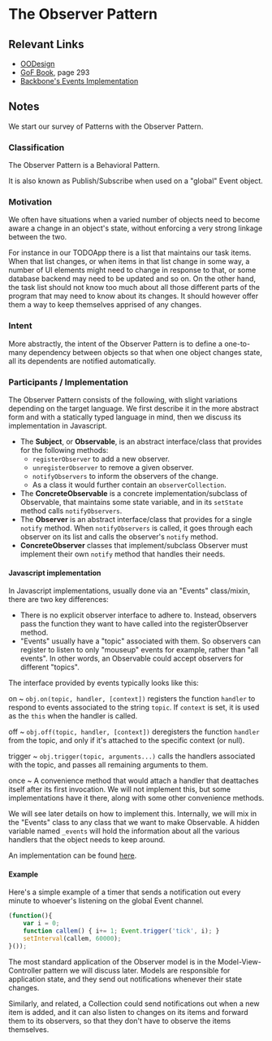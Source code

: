 # The Observer Pattern

## Relevant Links

- [OODesign](http://www.oodesign.com/observer-pattern.html)
- [GoF Book](http://www.amazon.com/Design-Patterns-Elements-Reusable-Object-Oriented/dp/0201633612/), page 293
- [Backbone's Events Implementation](http://backbonejs.org/docs/backbone.html#section-16)

## Notes

We start our survey of Patterns with the Observer Pattern.

### Classification

The Observer Pattern is a Behavioral Pattern.

It is also known as Publish/Subscribe when used on a "global" Event object.

### Motivation

We often have situations when a varied number of objects need to become aware a change in an object's state, without enforcing a very strong linkage between the two.

For instance in our TODOApp there is a list that maintains our task items. When that list changes, or when items in that list change in some way, a number of UI elements might need to change in response to that, or some database backend may need to be updated and so on. On the other hand, the task list should not know too much about all those different parts of the program that may need to know about its changes. It should however offer them a way to keep themselves apprised of any changes.

### Intent

More abstractly, the intent of the Observer Pattern is to define a one-to-many dependency between objects so that when one object changes state, all its dependents are notified automatically.

### Participants / Implementation

The Observer Pattern consists of the following, with slight variations depending on the target language. We first describe it in the more abstract form and with a statically typed language in mind, then we discuss its implementation in Javascript.

- The **Subject**, or **Observable**, is an abstract interface/class that provides for the following methods:
    - `registerObserver` to add a new observer.
    - `unregisterObserver` to remove a given observer.
    - `notifyObservers` to inform the observers of the change.
    - As a class it would further contain an `observerCollection`.
- The **ConcreteObservable** is a concrete implementation/subclass of Observable, that maintains some state variable, and in its `setState` method calls `notifyObservers`.
- The **Observer** is an abstract interface/class that provides for a single `notify` method. When `notifyObservers` is called, it goes through each observer on its list and calls the observer's `notify` method.
- **ConcreteObserver** classes that implement/subclass Observer must implement their own `notify` method that handles their needs.

#### Javascript implementation

In Javascript implementations, usually done via an "Events" class/mixin, there are two key differences:

- There is no explicit observer interface to adhere to. Instead, observers pass the function they want to have called into the registerObserver method.
- "Events" usually have a "topic" associated with them. So observers can register to listen to only "mouseup" events for example, rather than "all events". In other words, an Observable could accept observers for different "topics".

The interface provided by events typically looks like this:

on
  ~ `obj.on(topic, handler, [context])` registers the function `handler` to respond to events associated to the string `topic`. If `context` is set, it is used as the `this` when the handler is called.

off
  ~ `obj.off(topic, handler, [context])` deregisters the function `handler` from the topic, and only if it's attached to the specific context (or null).

trigger
  ~ `obj.trigger(topic, arguments...)` calls the handlers associated with the topic, and passes all remaining arguments to them.

once
  ~ A convenience method that would attach a handler that deattaches itself after its first invocation. We will not implement this, but some implementations have it there, along with some other convenience methods.

We will see later details on how to implement this. Internally, we will mix in the "Events" class to any class that we want to make Observable. A hidden variable named `_events` will hold the information about all the various handlers that the object needs to keep around.

An implementation can be found [here](../testPages/events.js).

#### Example

Here's a simple example of a timer that sends a notification out every minute to whoever's listening on the global Event channel.

```javascript
(function(){
    var i = 0;
    function callem() { i+= 1; Event.trigger('tick', i); }
    setInterval(callem, 60000);
}());
```

The most standard application of the Observer model is in the Model-View-Controller pattern we will discuss later. Models are responsible for application state, and they send out notifications whenever their state changes.

Similarly, and related, a Collection could send notifications out when a new item is added, and it can also listen to changes on its items and forward them to its observers, so that they don't have to observe the items themselves.
